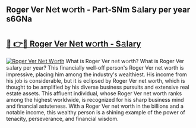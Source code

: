 ## Roger Ver N𝚎t w𝚘rth - Part-SNm S𝚊lary per year s6GNa

# <h2><a href="http://gc1sx3t.nevu.top/?p=Roger+Ver">🔗 👉🔴 Roger Ver N𝚎t w𝚘rth - S𝚊lary</a></h2>

[![Roger Ver N𝚎t W𝚘rth](https://i.imgur.com/Oavwk0R.jpeg)](http://gc1sx3t.nevu.top/?p=Roger+Ver)
What is Roger Ver n𝚎t w𝚘rth? What is Roger Ver s𝚊lary per year?
This financially well-off person's Roger Ver net worth is impressive, placing him among the industry's wealthiest. His income from his job is considerable, but it is eclipsed by Roger Ver net worth, which is thought to be amplified by his diverse business pursuits and extensive real estate assets. This affluent individual, whose Roger Ver net worth ranks among the highest worldwide, is recognized for his sharp business mind and financial astuteness. With a Roger Ver net worth in the billions and a notable income, this wealthy person is a shining example of the power of tenacity, perseverance, and financial wisdom.
